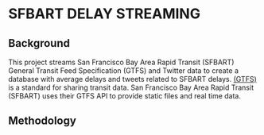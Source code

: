 # SFBART DELAY STREAMING


## Background
This project streams San Francisco Bay Area Rapid Transit (SFBART) General Transit Feed Specification (GTFS) and Twitter data to create a database with average delays and tweets related to SFBART delays. [(GTFS)](https://developers.google.com/transit/gtfs) is a standard for sharing transit data. San Francisco Bay Area Rapid Transit (SFBART) uses their GTFS API to provide static files and real time data.  

## Methodology

